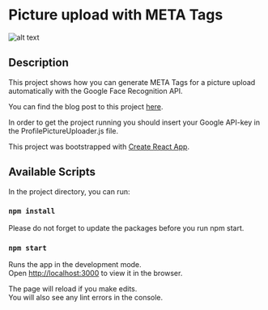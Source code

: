 # Picture upload with META Tags

![alt text](https://i2.wp.com/jeds-ai.com/wp-content/uploads/2021/03/2021-03-05-19-32-51.gif)

## Description
This project shows how you can generate META Tags for a picture upload automatically with the Google Face Recognition API.

You can find the blog post to this project [here](https://jeds-ai.com/).

In order to get the project running you should insert your Google API-key in the ProfilePictureUploader.js file.

This project was bootstrapped with [Create React App](https://github.com/facebook/create-react-app).

## Available Scripts

In the project directory, you can run:

### `npm install`

Please do not forget to update the packages before you run npm start.

### `npm start`

Runs the app in the development mode.\
Open [http://localhost:3000](http://localhost:3000) to view it in the browser.

The page will reload if you make edits.\
You will also see any lint errors in the console.
